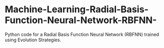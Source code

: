 # Machine-Learning-Radial-Basis-Function-Neural-Network-RBFNN-
Python code for a Radial Basis Function Neural Network (RBFNN) trained using Evolution Strategies.
